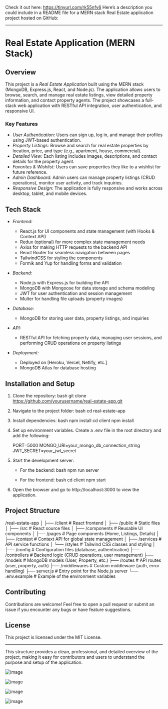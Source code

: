 Check it out here: https://tinyurl.com/rk55nfv6
Here’s a description you could include in a README file for a MERN stack Real Estate application project hosted on GitHub:

---

# Real Estate Application (MERN Stack)

## Overview

This project is a *Real Estate Application* built using the MERN stack (MongoDB, Express.js, React, and Node.js). The application allows users to browse, search, and manage real estate listings, view detailed property information, and contact property agents. The project showcases a full-stack web application with RESTful API integration, user authentication, and responsive UI.

### Key Features

- *User Authentication:* Users can sign up, log in, and manage their profiles using JWT-based authentication.
- *Property Listings:* Browse and search for real estate properties by location, price, and type (e.g., apartment, house, commercial).
- *Detailed View:* Each listing includes images, descriptions, and contact details for the property agent.
- *Favorites & Wishlist:* Users can save properties they like to a wishlist for future reference.
- *Admin Dashboard:* Admin users can manage property listings (CRUD operations), monitor user activity, and track inquiries.
- *Responsive Design:* The application is fully responsive and works across desktop, tablet, and mobile devices.

## Tech Stack

- *Frontend:*
  - React.js for UI components and state management (with Hooks & Context API)
  - Redux (optional) for more complex state management needs
  - Axios for making HTTP requests to the backend API
  - React Router for seamless navigation between pages
  - TailwindCSS for styling the components
  - Formik and Yup for handling forms and validation
  
- *Backend:*
  - Node.js with Express.js for building the API
  - MongoDB with Mongoose for data storage and schema modeling
  - JWT for user authentication and session management
  - Multer for handling file uploads (property images)
  
- *Database:*
  - MongoDB for storing user data, property listings, and inquiries
  
- *API:*
  - RESTful API for fetching property data, managing user sessions, and performing CRUD operations on property listings
  
- *Deployment:*
  - Deployed on [Heroku, Vercel, Netlify, etc.]
  - MongoDB Atlas for database hosting
  
## Installation and Setup

1. Clone the repository:
   bash
   git clone https://github.com/yourusername/real-estate-app.git
   
2. Navigate to the project folder:
   bash
   cd real-estate-app
   
3. Install dependencies:
   bash
   npm install
   cd client
   npm install
   
4. Set up environment variables. Create a .env file in the root directory and add the following:
   
   PORT=5000
   MONGO_URI=your_mongo_db_connection_string
   JWT_SECRET=your_jwt_secret
   

5. Start the development server:
   - For the backend:
     bash
     npm run server
     
   - For the frontend:
     bash
     cd client
     npm start
     

6. Open the browser and go to http://localhost:3000 to view the application.

## Project Structure


/real-estate-app
│
├── /client                # React frontend
│   ├── /public            # Static files
│   ├── /src               # React source files
│       ├── /components    # Reusable UI components
│       ├── /pages         # Page components (Home, Listings, Details)
│       ├── /context       # Context API for global state management
│       ├── /services      # API service functions
│       └── /styles        # Tailwind CSS classes and styling
│
├── /config                # Configuration files (database, authentication)
├── /controllers           # Backend logic (CRUD operations, user management)
├── /models                # MongoDB models (User, Property, etc.)
├── /routes                # API routes (user, property, auth)
├── /middlewares           # Custom middleware (auth, error handling)
├── server.js              # Entry point for the Node.js server
└── .env.example           # Example of the environment variables


## Contributing

Contributions are welcome! Feel free to open a pull request or submit an issue if you encounter any bugs or have feature suggestions.

## License

This project is licensed under the MIT License.

---

This structure provides a clean, professional, and detailed overview of the project, making it easy for contributors and users to understand the purpose and setup of the application.

![image](https://github.com/user-attachments/assets/bed36a9a-6a0b-4705-b8bf-ce7b83eadf1f)

![image](https://github.com/user-attachments/assets/430e8d60-60ba-4a4c-8b90-9fe54a1aab3b)

![image](https://github.com/user-attachments/assets/7ee38374-1df1-4778-8b92-03f8fd175f68)

![image](https://github.com/user-attachments/assets/675f7f83-7caa-4e6b-b9b0-41ed70af474a)

